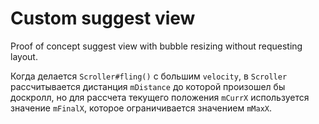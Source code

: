 # Custom suggest view

Proof of concept suggest view with bubble resizing without requesting layout.

Когда делается `Scroller#fling()` с большим `velocity`, в `Scroller` рассчитывается дистанция 
`mDistance` до которой произошел бы доскролл, но для рассчета текущего положения `mCurrX` используется 
значение `mFinalX`, которое ограничивается значением `mMaxX`.